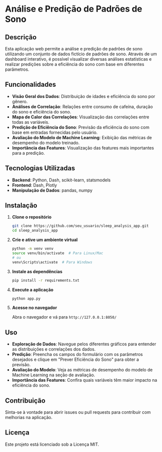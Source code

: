 # Análise e Predição de Padrões de Sono

## Descrição

Esta aplicação web permite a análise e predição de padrões de sono utilizando um conjunto de dados fictício de padrões de sono. Através de um dashboard interativo, é possível visualizar diversas análises estatísticas e realizar predições sobre a eficiência do sono com base em diferentes parâmetros.

## Funcionalidades

- **Visão Geral dos Dados**: Distribuição de idades e eficiência do sono por gênero.
- **Análises de Correlação**: Relações entre consumo de cafeína, duração do sono e eficiência do sono.
- **Mapa de Calor das Correlações**: Visualização das correlações entre todas as variáveis.
- **Predição de Eficiência do Sono**: Previsão da eficiência do sono com base em entradas fornecidas pelo usuário.
- **Avaliação do Modelo de Machine Learning**: Exibição das métricas de desempenho do modelo treinado.
- **Importância das Features**: Visualização das features mais importantes para a predição.

## Tecnologias Utilizadas

- **Backend**: Python, Dash, scikit-learn, statsmodels
- **Frontend**: Dash, Plotly
- **Manipulação de Dados**: pandas, numpy

## Instalação

1. **Clone o repositório**

    ```bash
    git clone https://github.com/seu_usuario/sleep_analysis_app.git
    cd sleep_analysis_app
    ```

2. **Crie e ative um ambiente virtual**

    ```bash
    python -m venv venv
    source venv/bin/activate  # Para Linux/Mac
    # ou
    venv\Scripts\activate  # Para Windows
    ```

3. **Instale as dependências**

    ```bash
    pip install -r requirements.txt
    ```

4. **Execute a aplicação**

    ```bash
    python app.py
    ```

5. **Acesse no navegador**

    Abra o navegador e vá para `http://127.0.0.1:8050/`

## Uso

- **Exploração de Dados**: Navegue pelos diferentes gráficos para entender as distribuições e correlações dos dados.
- **Predição**: Preencha os campos do formulário com os parâmetros desejados e clique em "Prever Eficiência do Sono" para obter a previsão.
- **Avaliação do Modelo**: Veja as métricas de desempenho do modelo de Machine Learning na seção de avaliação.
- **Importância das Features**: Confira quais variáveis têm maior impacto na eficiência do sono.

## Contribuição

Sinta-se à vontade para abrir issues ou pull requests para contribuir com melhorias na aplicação.

## Licença

Este projeto está licenciado sob a Licença MIT.
